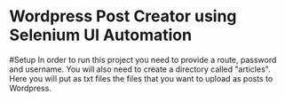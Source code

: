 # Wordpress Post Creator using Selenium UI Automation

#Setup
In order to run this project you need to provide a route, password and username.
You will also need to create a directory called "articles". Here you will put as txt files the files that you want to upload as posts to Wordpress.
